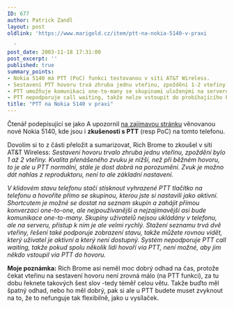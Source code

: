```yaml
---
ID: 677
author: Patrick Zandl
layout: post
oldlink: 'https://www.marigold.cz/item/ptt-na-nokia-5140-v-praxi

  '
post_date: 2003-11-18 17:31:00
post_excerpt: ''
published: true
summary_points:
- Nokia 5140 má PTT (PoC) funkci testovanou v síti AT&T Wireless.
- Sestavení PTT hovoru trvá zhruba jednu vteřinu, zpoždění 1-2 vteřiny.
- PTT umožňuje komunikaci one-to-many se skupinami uloženými na serveru.
- PTT nepodporuje call waiting, takže nelze vstoupit do probíhajícího PTT hovoru.
title: "PTT na Nokia 5140 v praxi"
---
```


<p>
Čtenář podepisující se jako A upozornil <A href="http://www.phonescoop.com/articles/nokia_nyc_2003/index.php?pa=1" target=_blank>na zajímavou stránku</A> věnovanou nové Nokia 5140, kde jsou i <STRONG>zkušenosti s PTT</STRONG> (resp PoC) na tomto telefonu. </p>

<p>
Dovolím si to z části přeložit a sumarizovat, Rich Brome to zkoušel v síti AT&amp;T Wireless: <EM>Sestavení hovoru trvalo zhruba jednu vteřinu, zpoždění bylo 1 až 2 vteřiny. Kvalita přenášeného zvuku je nižší, než při běžném hovoru, to je ale u PTT normální, stále je dost dobrá na porozumění. Zvuk je možno dát nahlas z reproduktoru, není to ale základní nastavení. </EM></p>

<p>
<EM>V klidovém stavu telefonu stačí stisknout vyhrazené PTT tlačítko na telefonu a hovoříte přímo se skupinou, kterou jste si nastavili jako aktivní. Shortcutem je možné se dostat na seznam skupin a zahájit přímou konverzaci one-to-one, ale nejpoužívanější a nejzajímavější asi bude komunikace one-to-many. Skupiny uživatelů nejsou ukládány v telefonu, ale na serveru, přístup k nim je ale velmi rychlý. Stažení seznamu trvá dvě vteřiny, řešení také podporuje zobrazení stavu, takže můžete rovnou vidět, který uživatel je aktivní a který není dostupný. Systém nepodporuje PTT call waiting, takže pokud spolu několik lidí hovoří via PTT, není možné, aby jim někdo vstoupil via PTT do hovoru.</EM></p>

<p>
<STRONG>Moje poznámka:</STRONG> Rich Brome asi neměl moc dobrý odhad na čas, protože čekat vteřinu na sestavení hovoru není zrovná málo (na PTT funkci), za tu dobu řeknete takových&#160;šest slov -tedy téměř celou větu. Takže buďto měl špatný odhad, nebo ho měl dobrý, pak si ale u PTT budete muset zvyknout na to, že to nefunguje&#160;tak flexibilně, jako u vysílaček. </p>